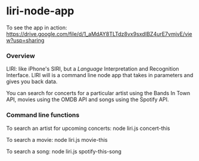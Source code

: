 # liri-node-app

To see the app in action: https://drive.google.com/file/d/1_aMdAY8TLTdz8vx9sxdIBZ4urE7vmjvE/view?usp=sharing

### Overview

LIRI: like iPhone's SIRI, but a _Language_ Interpretation and Recognition Interface. LIRI will is a command line node app that takes in parameters and gives you back data.

You can search for concerts for a particular artist using the Bands In Town API, movies using the OMDB API and songs using the Spotify API.

### Command line functions

To search an artist for upcoming concerts: node liri.js concert-this <artist name>

To search a movie: node liri.js movie-this <movie name>
 
To search a song: node liri.js spotify-this-song <song name>
